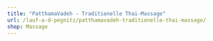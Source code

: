 ```yaml
---
title: "PatthamaVadeh - Traditionelle Thai-Massage"
url: /lauf-a-d-pegnitz/patthamavadeh-traditionelle-thai-massage/
shop: Massage
---
```

